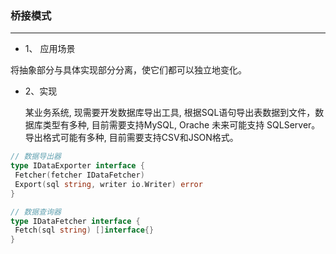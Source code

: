 ### 桥接模式

---

- 1、 应用场景

将抽象部分与具体实现部分分离，使它们都可以独立地变化。

- 2、实现

  某业务系统, 现需要开发数据库导出工具, 根据SQL语句导出表数据到文件，数据库类型有多种, 目前需要支持MySQL, Orache 未来可能支持 SQLServer。导出格式可能有多种, 目前需要支持CSV和JSON格式。
```go
// 数据导出器
type IDataExporter interface {
 Fetcher(fetcher IDataFetcher)
 Export(sql string, writer io.Writer) error
}

// 数据查询器
type IDataFetcher interface {
 Fetch(sql string) []interface{}
}
```

